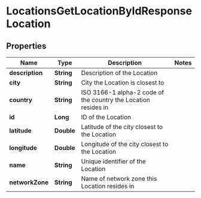 

# LocationsGetLocationByIdResponseLocation


## Properties

| Name | Type | Description | Notes |
|------------ | ------------- | ------------- | -------------|
|**description** | **String** | Description of the Location |  |
|**city** | **String** | City the Location is closest to |  |
|**country** | **String** | ISO 3166-1 alpha-2 code of the country the Location resides in |  |
|**id** | **Long** | ID of the Location |  |
|**latitude** | **Double** | Latitude of the city closest to the Location |  |
|**longitude** | **Double** | Longitude of the city closest to the Location |  |
|**name** | **String** | Unique identifier of the Location |  |
|**networkZone** | **String** | Name of network zone this Location resides in |  |



